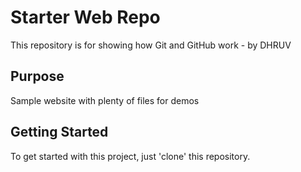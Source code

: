# Starter Web Repo

This repository is for showing how Git and GitHub work - by DHRUV

## Purpose

Sample website with plenty of files for demos

## Getting Started

To get started with this project, just 'clone' this repository.
